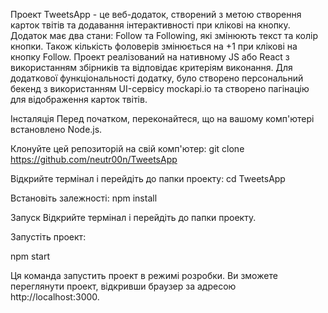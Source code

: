 Проект TweetsApp - це веб-додаток, створений з метою створення карток твітів та
додавання інтерактивності при клікові на кнопку. Додаток має два стани: Follow
та Following, які змінюють текст та колір кнопки. Також кількість фоловерів
змінюється на +1 при клікові на кнопку Follow. Проект реалізований на нативному
JS або React з використанням збірників та відповідає критеріям виконання. Для
додаткової функціональності додатку, було створено персональний бекенд з
використанням UI-сервісу mockapi.io та створено пагінацію для відображення
карток твітів.

Інсталяція Перед початком, переконайтеся, що на вашому комп'ютері встановлено
Node.js.

Клонуйте цей репозиторій на свій комп'ютер: git clone
https://github.com/neutr00n/TweetsApp

Відкрийте термінал і перейдіть до папки проекту: cd TweetsApp

Встановіть залежності: npm install

Запуск Відкрийте термінал і перейдіть до папки проекту.

Запустіть проект:

npm start

Ця команда запустить проект в режимі розробки. Ви зможете переглянути проект,
відкривши браузер за адресою http://localhost:3000.

